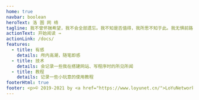 ```yaml
---
home: true
navbar: boolean
heroText: 洛 圄 网 络
tagline: 我不曾怀揣希望，我不会全部遗忘。我不知是否值得，我所思不知于此。我无惧前路何往，我与最后的赌注。
actionText: 开始阅读 →
actionLink: /docs/
features:
  - title: 有感
    details: 颅内高潮，随笔即感
  - title: 技术
    details: 会记录一些我在搭建网站、写程序时的所见所闻
  - title: 教程
    details: 记录一些小玩意的使用教程
footerHtml: true
footer: <p>© 2019-2021 by <a href="https://www.loyunet.cn/">LoYuNetwork</a> . All rights reserved.<br><a href="https://icp.gov.moe/?keyword=20210412" target="_blank">萌ICP备20210412号</a></p>
---
```

